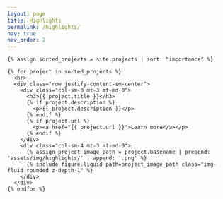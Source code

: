 ```yaml
---
layout: page
title: Highlights
permalink: /highlights/
nav: true
nav_order: 2
---
```


<div class="post">
  <article>

    {% assign sorted_projects = site.projects | sort: "importance" %}

    {% for project in sorted_projects %}
      <hr>
      <div class="row justify-content-sm-center">
        <div class="col-sm-8 mt-3 mt-md-0">
          <h3>{{ project.title }}</h3>
          {% if project.description %}
            <p>{{ project.description }}</p>
          {% endif %}
          {% if project.url %}
            <p><a href="{{ project.url }}">Learn more</a></p>
          {% endif %}
        </div>
        <div class="col-sm-4 mt-3 mt-md-0">
          {% assign project_image_path = project.basename | prepend: 'assets/img/highlights/' | append: '.png' %}
          {% include figure.liquid path=project_image_path class="img-fluid rounded z-depth-1" %}
        </div>
      </div>
    {% endfor %}

  </article>
</div>

